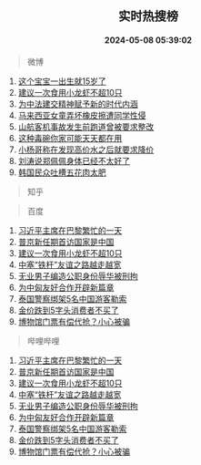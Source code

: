<div align="center"><h2>实时热搜榜</h2><h4>2024-05-08 05:39:02</h4></div>

> 微博  

1. [这个宝宝一出生就15岁了](https://s.weibo.com/weibo?q=%23%E8%BF%99%E4%B8%AA%E5%AE%9D%E5%AE%9D%E4%B8%80%E5%87%BA%E7%94%9F%E5%B0%B115%E5%B2%81%E4%BA%86%23&t=31&band_rank=1&Refer=top)<br />
2. [建议一次食用小龙虾不超10只](https://s.weibo.com/weibo?q=%23%E5%BB%BA%E8%AE%AE%E4%B8%80%E6%AC%A1%E9%A3%9F%E7%94%A8%E5%B0%8F%E9%BE%99%E8%99%BE%E4%B8%8D%E8%B6%8510%E5%8F%AA%23&t=31&band_rank=2&Refer=top)<br />
3. [为中法建交精神赋予新的时代内涵](https://s.weibo.com/weibo?q=%23%E4%B8%BA%E4%B8%AD%E6%B3%95%E5%BB%BA%E4%BA%A4%E7%B2%BE%E7%A5%9E%E8%B5%8B%E4%BA%88%E6%96%B0%E7%9A%84%E6%97%B6%E4%BB%A3%E5%86%85%E6%B6%B5%23&t=31&band_rank=3&Refer=top)<br />
4. [马来西亚女童弄坏橡皮擦遭同学性侵](https://s.weibo.com/weibo?q=%23%E9%A9%AC%E6%9D%A5%E8%A5%BF%E4%BA%9A%E5%A5%B3%E7%AB%A5%E5%BC%84%E5%9D%8F%E6%A9%A1%E7%9A%AE%E6%93%A6%E9%81%AD%E5%90%8C%E5%AD%A6%E6%80%A7%E4%BE%B5%23&t=31&band_rank=4&Refer=top)<br />
5. [山航客机事故发生前跑道曾被要求整改](https://s.weibo.com/weibo?q=%23%E5%B1%B1%E8%88%AA%E5%AE%A2%E6%9C%BA%E4%BA%8B%E6%95%85%E5%8F%91%E7%94%9F%E5%89%8D%E8%B7%91%E9%81%93%E6%9B%BE%E8%A2%AB%E8%A6%81%E6%B1%82%E6%95%B4%E6%94%B9%23&t=31&band_rank=5&Refer=top)<br />
6. [这种毒碗你家可能天天都在用](https://s.weibo.com/weibo?q=%23%E8%BF%99%E7%A7%8D%E6%AF%92%E7%A2%97%E4%BD%A0%E5%AE%B6%E5%8F%AF%E8%83%BD%E5%A4%A9%E5%A4%A9%E9%83%BD%E5%9C%A8%E7%94%A8%23&t=31&band_rank=6&Refer=top)<br />
7. [小杨哥称在发现高价水之后就要求降价](https://s.weibo.com/weibo?q=%23%E5%B0%8F%E6%9D%A8%E5%93%A5%E7%A7%B0%E5%9C%A8%E5%8F%91%E7%8E%B0%E9%AB%98%E4%BB%B7%E6%B0%B4%E4%B9%8B%E5%90%8E%E5%B0%B1%E8%A6%81%E6%B1%82%E9%99%8D%E4%BB%B7%23&t=31&band_rank=7&Refer=top)<br />
8. [刘涛说郑佩佩身体已经不太好了](https://s.weibo.com/weibo?q=%23%E5%88%98%E6%B6%9B%E8%AF%B4%E9%83%91%E4%BD%A9%E4%BD%A9%E8%BA%AB%E4%BD%93%E5%B7%B2%E7%BB%8F%E4%B8%8D%E5%A4%AA%E5%A5%BD%E4%BA%86%23&t=31&band_rank=8&Refer=top)<br />
9. [韩国民众吐槽五花肉太肥](https://s.weibo.com/weibo?q=%23%E9%9F%A9%E5%9B%BD%E6%B0%91%E4%BC%97%E5%90%90%E6%A7%BD%E4%BA%94%E8%8A%B1%E8%82%89%E5%A4%AA%E8%82%A5%23&t=31&band_rank=9&Refer=top)<br />

> 知乎  


> 百度  

1. [习近平主席在巴黎繁忙的一天](https://www.baidu.com/s?wd=%E4%B9%A0%E8%BF%91%E5%B9%B3%E4%B8%BB%E5%B8%AD%E5%9C%A8%E5%B7%B4%E9%BB%8E%E7%B9%81%E5%BF%99%E7%9A%84%E4%B8%80%E5%A4%A9&sa=fyb_news&rsv_dl=fyb_news)<br />
2. [普京新任期首访国家是中国](https://www.baidu.com/s?wd=%E6%99%AE%E4%BA%AC%E6%96%B0%E4%BB%BB%E6%9C%9F%E9%A6%96%E8%AE%BF%E5%9B%BD%E5%AE%B6%E6%98%AF%E4%B8%AD%E5%9B%BD&sa=fyb_news&rsv_dl=fyb_news)<br />
3. [建议一次食用小龙虾不超10只](https://www.baidu.com/s?wd=%E5%BB%BA%E8%AE%AE%E4%B8%80%E6%AC%A1%E9%A3%9F%E7%94%A8%E5%B0%8F%E9%BE%99%E8%99%BE%E4%B8%8D%E8%B6%8510%E5%8F%AA&sa=fyb_news&rsv_dl=fyb_news)<br />
4. [中塞“铁杆”友谊之路越走越宽](https://www.baidu.com/s?wd=%E4%B8%AD%E5%A1%9E%E2%80%9C%E9%93%81%E6%9D%86%E2%80%9D%E5%8F%8B%E8%B0%8A%E4%B9%8B%E8%B7%AF%E8%B6%8A%E8%B5%B0%E8%B6%8A%E5%AE%BD&sa=fyb_news&rsv_dl=fyb_news)<br />
5. [无业男子编造公职身份辱华被刑拘](https://www.baidu.com/s?wd=%E6%97%A0%E4%B8%9A%E7%94%B7%E5%AD%90%E7%BC%96%E9%80%A0%E5%85%AC%E8%81%8C%E8%BA%AB%E4%BB%BD%E8%BE%B1%E5%8D%8E%E8%A2%AB%E5%88%91%E6%8B%98&sa=fyb_news&rsv_dl=fyb_news)<br />
6. [为中匈友好合作开辟新篇章](https://www.baidu.com/s?wd=%E4%B8%BA%E4%B8%AD%E5%8C%88%E5%8F%8B%E5%A5%BD%E5%90%88%E4%BD%9C%E5%BC%80%E8%BE%9F%E6%96%B0%E7%AF%87%E7%AB%A0&sa=fyb_news&rsv_dl=fyb_news)<br />
7. [泰国警察绑架5名中国游客勒索](https://www.baidu.com/s?wd=%E6%B3%B0%E5%9B%BD%E8%AD%A6%E5%AF%9F%E7%BB%91%E6%9E%B65%E5%90%8D%E4%B8%AD%E5%9B%BD%E6%B8%B8%E5%AE%A2%E5%8B%92%E7%B4%A2&sa=fyb_news&rsv_dl=fyb_news)<br />
8. [金价跌到5字头消费者不买了](https://www.baidu.com/s?wd=%E9%87%91%E4%BB%B7%E8%B7%8C%E5%88%B05%E5%AD%97%E5%A4%B4%E6%B6%88%E8%B4%B9%E8%80%85%E4%B8%8D%E4%B9%B0%E4%BA%86&sa=fyb_news&rsv_dl=fyb_news)<br />
9. [博物馆门票有偿代抢？小心被骗](https://www.baidu.com/s?wd=%E5%8D%9A%E7%89%A9%E9%A6%86%E9%97%A8%E7%A5%A8%E6%9C%89%E5%81%BF%E4%BB%A3%E6%8A%A2%EF%BC%9F%E5%B0%8F%E5%BF%83%E8%A2%AB%E9%AA%97&sa=fyb_news&rsv_dl=fyb_news)<br />

> 哔哩哔哩  

1. [习近平主席在巴黎繁忙的一天](https://www.baidu.com/s?wd=%E4%B9%A0%E8%BF%91%E5%B9%B3%E4%B8%BB%E5%B8%AD%E5%9C%A8%E5%B7%B4%E9%BB%8E%E7%B9%81%E5%BF%99%E7%9A%84%E4%B8%80%E5%A4%A9&sa=fyb_news&rsv_dl=fyb_news)<br />
2. [普京新任期首访国家是中国](https://www.baidu.com/s?wd=%E6%99%AE%E4%BA%AC%E6%96%B0%E4%BB%BB%E6%9C%9F%E9%A6%96%E8%AE%BF%E5%9B%BD%E5%AE%B6%E6%98%AF%E4%B8%AD%E5%9B%BD&sa=fyb_news&rsv_dl=fyb_news)<br />
3. [建议一次食用小龙虾不超10只](https://www.baidu.com/s?wd=%E5%BB%BA%E8%AE%AE%E4%B8%80%E6%AC%A1%E9%A3%9F%E7%94%A8%E5%B0%8F%E9%BE%99%E8%99%BE%E4%B8%8D%E8%B6%8510%E5%8F%AA&sa=fyb_news&rsv_dl=fyb_news)<br />
4. [中塞“铁杆”友谊之路越走越宽](https://www.baidu.com/s?wd=%E4%B8%AD%E5%A1%9E%E2%80%9C%E9%93%81%E6%9D%86%E2%80%9D%E5%8F%8B%E8%B0%8A%E4%B9%8B%E8%B7%AF%E8%B6%8A%E8%B5%B0%E8%B6%8A%E5%AE%BD&sa=fyb_news&rsv_dl=fyb_news)<br />
5. [无业男子编造公职身份辱华被刑拘](https://www.baidu.com/s?wd=%E6%97%A0%E4%B8%9A%E7%94%B7%E5%AD%90%E7%BC%96%E9%80%A0%E5%85%AC%E8%81%8C%E8%BA%AB%E4%BB%BD%E8%BE%B1%E5%8D%8E%E8%A2%AB%E5%88%91%E6%8B%98&sa=fyb_news&rsv_dl=fyb_news)<br />
6. [为中匈友好合作开辟新篇章](https://www.baidu.com/s?wd=%E4%B8%BA%E4%B8%AD%E5%8C%88%E5%8F%8B%E5%A5%BD%E5%90%88%E4%BD%9C%E5%BC%80%E8%BE%9F%E6%96%B0%E7%AF%87%E7%AB%A0&sa=fyb_news&rsv_dl=fyb_news)<br />
7. [泰国警察绑架5名中国游客勒索](https://www.baidu.com/s?wd=%E6%B3%B0%E5%9B%BD%E8%AD%A6%E5%AF%9F%E7%BB%91%E6%9E%B65%E5%90%8D%E4%B8%AD%E5%9B%BD%E6%B8%B8%E5%AE%A2%E5%8B%92%E7%B4%A2&sa=fyb_news&rsv_dl=fyb_news)<br />
8. [金价跌到5字头消费者不买了](https://www.baidu.com/s?wd=%E9%87%91%E4%BB%B7%E8%B7%8C%E5%88%B05%E5%AD%97%E5%A4%B4%E6%B6%88%E8%B4%B9%E8%80%85%E4%B8%8D%E4%B9%B0%E4%BA%86&sa=fyb_news&rsv_dl=fyb_news)<br />
9. [博物馆门票有偿代抢？小心被骗](https://www.baidu.com/s?wd=%E5%8D%9A%E7%89%A9%E9%A6%86%E9%97%A8%E7%A5%A8%E6%9C%89%E5%81%BF%E4%BB%A3%E6%8A%A2%EF%BC%9F%E5%B0%8F%E5%BF%83%E8%A2%AB%E9%AA%97&sa=fyb_news&rsv_dl=fyb_news)<br />
